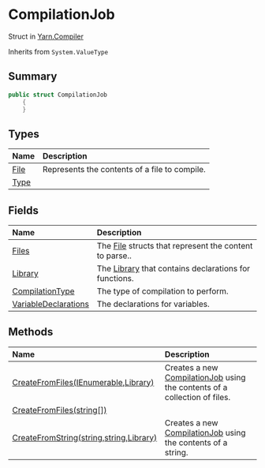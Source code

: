 # CompilationJob

Struct in [Yarn.Compiler](/api/csharp/yarn.compiler.md)

Inherits from `System.ValueType`

## Summary



```csharp
public struct CompilationJob
    {
    }
```

## Types

|Name|Description|
|:---|:---|
|[File](/api/csharp/yarn.compiler.compilationjob.file.md)|Represents the contents of a file to compile.|
|[Type](/api/csharp/yarn.compiler.compilationjob.type.md)||

## Fields

|Name|Description|
|:---|:---|
|[Files](/api/csharp/yarn.compiler.compilationjob.files.md)|The  <a href="yarn.compiler.compilationjob.file.md">File</a>  structs that represent the content to parse..|
|[Library](/api/csharp/yarn.compiler.compilationjob.library.md)|The  <a href="yarn.compiler.compilationjob.library.md">Library</a>  that contains declarations for functions.|
|[CompilationType](/api/csharp/yarn.compiler.compilationjob.compilationtype.md)|The type of compilation to perform.|
|[VariableDeclarations](/api/csharp/yarn.compiler.compilationjob.variabledeclarations.md)|The declarations for variables.|

## Methods

|Name|Description|
|:---|:---|
|[CreateFromFiles(IEnumerable<string>,Library)](/api/csharp/yarn.compiler.compilationjob.createfromfiles-1.md)|Creates a new  <a href="yarn.compiler.compilationjob.md">CompilationJob</a>  using the contents of a collection of files.|
|[CreateFromFiles(string[])](/api/csharp/yarn.compiler.compilationjob.createfromfiles-2.md)||
|[CreateFromString(string,string,Library)](/api/csharp/yarn.compiler.compilationjob.createfromstring.md)|Creates a new  <a href="yarn.compiler.compilationjob.md">CompilationJob</a>  using the contents of a string.|

